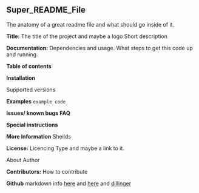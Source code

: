 ## Super_README_File
The anatomy of a great readme file and what should go inside of it.

**Title:** The title of the project and maybe a logo
Short description

**Documentation:** Dependencies and usage.  What steps to get this code up and running.  

**Table of contents**

**Installation**



Supported versions

**Examples**  `example code`

**Issues/ known bugs**
**FAQ**


**Special instructions**


**More Information**
Sheilds

**License:** Licencing Type and maybe a link to it.


About Author

**Contributors:**  How to contribute

**Github** markdown info [here](https://help.github.com/articles/basic-writing-and-formatting-syntax/#lists) and [here](https://help.github.com/categories/writing-on-github/) and [dillinger](http://dillinger.io/)
